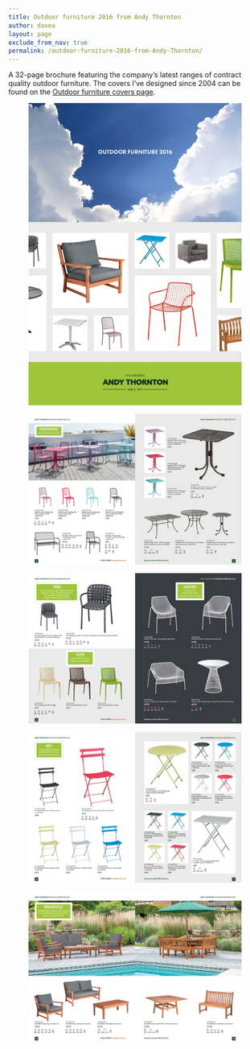 ```yaml
---
title: Outdoor furniture 2016 from Andy Thornton
author: davea
layout: page
exclude_from_nav: true
permalink: /outdoor-furniture-2016-from-Andy-Thornton/
---
```

A 32-page brochure featuring the company&#8217;s latest ranges of contract quality outdoor furniture. The covers I&#8217;ve designed since 2004 can be found on the [Outdoor furniture covers page][1].

<figure><img src="/images/AT-Outdoor-2016-cover.jpg" alt="cover of Andy Thornton outdoor furniture 2015 brochure" /></figure>
<figure><img src="/images/outdoor2016-spreads-2-3.jpg" alt="spread" /></figure>
<figure><img src="/images/outdoor2016-spreads-4-5.jpg" alt="spread" /></figure>
<figure><img src="/images/outdoor2016-spreads-6-7.jpg" alt="spread" /></figure>
<figure><img src="/images/outdoor2016-spreads-18-19.jpg" alt="spread" /></figure>



 [1]: /outdoor-furniture-covers/
